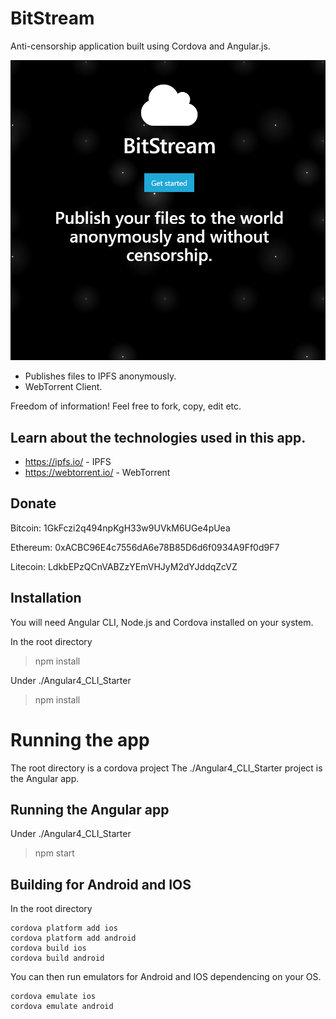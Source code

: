 # BitStream

Anti-censorship application built using Cordova and Angular.js.

![alt text](./BitStream1.png)

- Publishes files to IPFS anonymously.
- WebTorrent Client.

Freedom of information! Feel free to fork, copy, edit etc.

## Learn about the technologies used in this app.

- https://ipfs.io/ - IPFS
- https://webtorrent.io/ - WebTorrent

## Donate

Bitcoin: 1GkFczi2q494npKgH33w9UVkM6UGe4pUea

Ethereum: 0xACBC96E4c7556dA6e78B85D6d6f0934A9Ff0d9F7

Litecoin: LdkbEPzQCnVABZzYEmVHJyM2dYJddqZcVZ


## Installation

You will need Angular CLI, Node.js and Cordova installed on your system.

In the root directory

> npm install

Under ./Angular4_CLI_Starter

> npm install

# Running the app

The root directory is a cordova project
The ./Angular4_CLI_Starter project is the Angular app.

## Running the Angular app

Under ./Angular4_CLI_Starter

> npm start

## Building for Android and IOS

In the root directory

```
cordova platform add ios
cordova platform add android
cordova build ios
cordova build android
```

You can then run emulators for Android and IOS dependencing on your OS.

```
cordova emulate ios
cordova emulate android
```